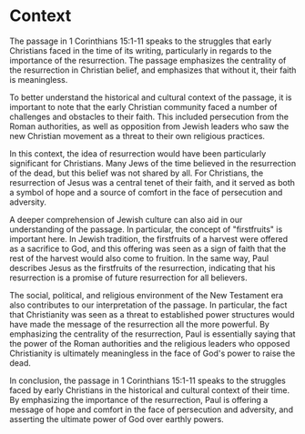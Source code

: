 # Context

The passage in 1 Corinthians 15:1-11 speaks to the struggles that early Christians faced in the time of its writing, particularly in regards to the importance of the resurrection. The passage emphasizes the centrality of the resurrection in Christian belief, and emphasizes that without it, their faith is meaningless.

To better understand the historical and cultural context of the passage, it is important to note that the early Christian community faced a number of challenges and obstacles to their faith. This included persecution from the Roman authorities, as well as opposition from Jewish leaders who saw the new Christian movement as a threat to their own religious practices.

In this context, the idea of resurrection would have been particularly significant for Christians. Many Jews of the time believed in the resurrection of the dead, but this belief was not shared by all. For Christians, the resurrection of Jesus was a central tenet of their faith, and it served as both a symbol of hope and a source of comfort in the face of persecution and adversity.

A deeper comprehension of Jewish culture can also aid in our understanding of the passage. In particular, the concept of "firstfruits" is important here. In Jewish tradition, the firstfruits of a harvest were offered as a sacrifice to God, and this offering was seen as a sign of faith that the rest of the harvest would also come to fruition. In the same way, Paul describes Jesus as the firstfruits of the resurrection, indicating that his resurrection is a promise of future resurrection for all believers.

The social, political, and religious environment of the New Testament era also contributes to our interpretation of the passage. In particular, the fact that Christianity was seen as a threat to established power structures would have made the message of the resurrection all the more powerful. By emphasizing the centrality of the resurrection, Paul is essentially saying that the power of the Roman authorities and the religious leaders who opposed Christianity is ultimately meaningless in the face of God's power to raise the dead.

In conclusion, the passage in 1 Corinthians 15:1-11 speaks to the struggles faced by early Christians in the historical and cultural context of their time. By emphasizing the importance of the resurrection, Paul is offering a message of hope and comfort in the face of persecution and adversity, and asserting the ultimate power of God over earthly powers.

